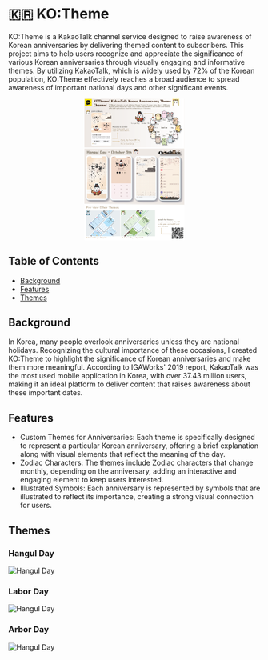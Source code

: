 # 🇰🇷 KO:Theme

KO:Theme is a KakaoTalk channel service designed to raise awareness of Korean anniversaries by delivering themed content to subscribers. This project aims to help users recognize and appreciate the significance of various Korean anniversaries through visually engaging and informative themes. By utilizing KakaoTalk, which is widely used by 72% of the Korean population, KO:Theme effectively reaches a broad audience to spread awareness of important national days and other significant events.

<img src="https://github.com/yerin16/ko-theme/blob/main/images/kotheme-panel.png?raw=true" alt="KO:Theme Panel" width="200" style="display: block; margin: 0 auto"/>


## Table of Contents

- [Background](#background)
- [Features](#features)
- [Themes](#themes)


## Background

In Korea, many people overlook anniversaries unless they are national holidays. Recognizing the cultural importance of these occasions, I created KO:Theme to highlight the significance of Korean anniversaries and make them more meaningful. According to IGAWorks' 2019 report, KakaoTalk was the most used mobile application in Korea, with over 37.43 million users, making it an ideal platform to deliver content that raises awareness about these important dates.

## Features

- Custom Themes for Anniversaries: Each theme is specifically designed to represent a particular Korean anniversary, offering a brief explanation along with visual elements that reflect the meaning of the day.
- Zodiac Characters: The themes include Zodiac characters that change monthly, depending on the anniversary, adding an interactive and engaging element to keep users interested.
- Illustrated Symbols: Each anniversary is represented by symbols that are illustrated to reflect its importance, creating a strong visual connection for users.

## Themes

### Hangul Day

![Hangul Day](https://github.com/yerin16/ko-theme/blob/main/images/subpanel-hangul.png?raw=true)

### Labor Day

![Hangul Day](https://github.com/yerin16/ko-theme/blob/main/images/subpanel-labor.png?raw=true)

### Arbor Day

![Hangul Day](https://github.com/yerin16/ko-theme/blob/main/images/subpanel-arbor.png?raw=true)
